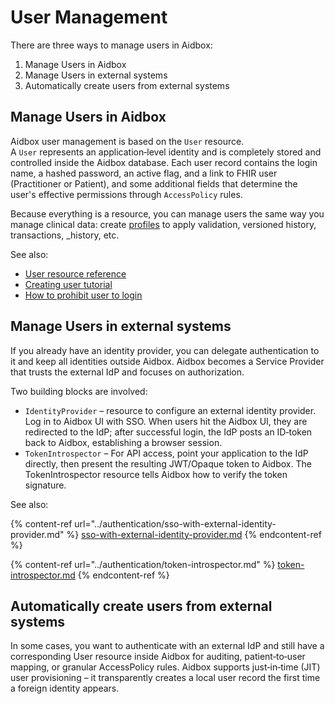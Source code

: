 # User Management

There are three ways to manage users in Aidbox:

1. Manage Users in Aidbox
2. Manage Users in external systems
3. Automatically create users from external systems

## Manage Users in Aidbox

Aidbox user management is based on the `User` resource.\
A `User` represents an application‑level identity and is completely stored and controlled inside the Aidbox database. Each user record contains the login name, a hashed password, an active flag, and a link to FHIR user (Practitioner or Patient), and some additional fields that determine the user's effective permissions through `AccessPolicy` rules.

Because everything is a resource, you can manage users the same way you manage clinical data: create [profiles](../../profiling-and-validation/#what-is-profiling) to apply validation, versioned history, transactions, \_history, etc.

See also:

* [User resource reference](../../../reference/system-resources-reference/iam-module-resources.md#user)
* [Creating user tutorial](../../../tutorials/security-access-control-tutorials/creating-user-and-set-up-full-user-access.md)
* [How to prohibit user to login](../../../tutorials/security-access-control-tutorials/prohibit-user-to-login.md)

## Manage Users in external systems

If you already have an identity provider, you can delegate authentication to it and keep all identities outside Aidbox. Aidbox becomes a Service Provider that trusts the external IdP and focuses on authorization.

Two building blocks are involved:

* `IdentityProvider` – resource to configure an external identity provider. Log in to Aidbox UI with SSO. When users hit the Aidbox UI, they are redirected to the IdP; after successful login, the IdP posts an ID‑token back to Aidbox, establishing a browser session.
* `TokenIntrospector` – For API access, point your application to the IdP directly, then present the resulting JWT/Opaque token to Aidbox. The TokenIntrospector resource tells Aidbox how to verify the token signature.

See also:

{% content-ref url="../authentication/sso-with-external-identity-provider.md" %}
[sso-with-external-identity-provider.md](../authentication/sso-with-external-identity-provider.md)
{% endcontent-ref %}

{% content-ref url="../authentication/token-introspector.md" %}
[token-introspector.md](../authentication/token-introspector.md)
{% endcontent-ref %}

## Automatically create users from external systems

In some cases, you want to authenticate with an external IdP and still have a corresponding User resource inside Aidbox for auditing, patient‑to‑user mapping, or granular AccessPolicy rules. Aidbox supports just‑in‑time (JIT) user provisioning – it transparently creates a local user record the first time a foreign identity appears.
